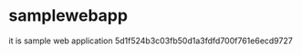 <!-- <<<<<<< HEAD
# devops-cicd-pipe
Iam creating new cicd using github actions
======= -->
# samplewebapp
it is sample web application
5d1f524b3c03fb50d1a3fdfd700f761e6ecd9727
